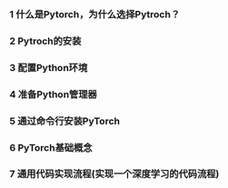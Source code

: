 ### 1 什么是Pytorch，为什么选择Pytroch？
### 2 Pytroch的安装
### 3 配置Python环境
### 4 准备Python管理器
### 5 通过命令行安装PyTorch
### 6 PyTorch基础概念
### 7 通用代码实现流程(实现一个深度学习的代码流程)

